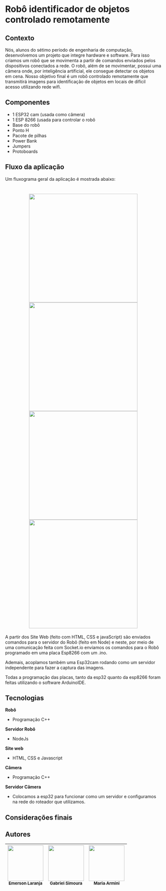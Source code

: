 
# Robô identificador de objetos controlado remotamente
## Contexto
Nós, alunos do sétimo período de engenharia de computação, desenvolvemos um projeto que integre hardware e software. Para isso criamos um robô que se movimenta a partir de comandos enviados pelos dispositivos conectados a rede. O robô, além de se movimentar, possui uma câmera onde, por inteligência artificial, ele consegue detectar os objetos em cena. Nosso objetivo final é um robô controlado remotamente que transmitirá imagens para identificação de objetos em locais de difícil acesso utilizando rede wifi.


##  Componentes
*  1 ESP32 cam (usada como câmera)
* 1 ESP 8266 (usada para controlar o robô
* Base do robô
* Ponto H
* Pacote de pilhas
* Power Bank
* Jumpers
* Protoboards





## Fluxo da aplicação
Um fluxograma geral da aplicação é mostrada abaixo:
 <h1 align="center">
 <img src= ".github\images\web-main-screen.png" height= "350" />
 <img src= ".github\images\web-give-classes-screen.png" height= "350" />
 <img src= ".github\images\web-study-screen.png" height= "350" />
 <img src= ".github\images\web-study-responsive-screen.png" height= "350" />
</h1>

A partir dos Site Web (feito com HTML, CSS e javaScript) são enviados comandos para o servidor do Robô (feito em Node) e neste, por meio de uma comunicação feita com Socket.io enviamos os comandos para o Robô programado em uma placa Esp8266 com um .ino.


Ademais, acoplamos também uma Esp32cam rodando como um servidor independente para fazer a captura das imagens.



Todas a programação das placas, tanto da esp32 quanto da esp8266 foram feitas utilizando o software ArduinoIDE.

## Tecnologias

**Robô**
* Programação C++

**Servidor Robô**
* NodeJs

**Site web**
* HTML, CSS e Javascript

**Câmera**
* Programação C++

**Servidor Câmera**
* Colocamos a esp32 para funcionar como um servidor e configuramos na rede do roteador que utilizamos.


## Considerações finais


## Autores

| [<img src="https://avatars.githubusercontent.com/u/21970707?v=4" width=115><br><sub>Emerson Laranja</sub>](https://github.com/EmersonLaranja) |  [<img src="https://avatars.githubusercontent.com/u/55196034?v=4" width=115><br><sub>Gabriel Simoura</sub>](https://github.com/gabrielSSimoura) | [<img src="https://avatars.githubusercontent.com/u/56095289?v=4" width=115><br><sub>Maria Armini</sub>](https://github.com/maluarmini) |
| :---: | :---: | :---: |

